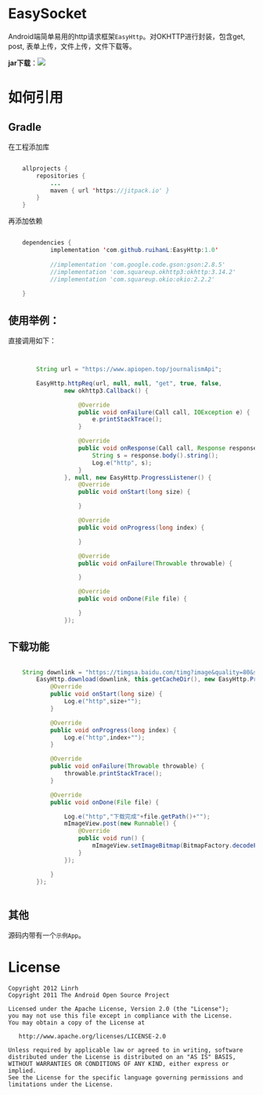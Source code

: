 EasySocket
==============

Android端简单易用的http请求框架`EasyHttp`。对OKHTTP进行封装，包含get, post,  表单上传，文件上传，文件下载等。

**jar下载**：[![](https://www.jitpack.io/v/ruihanL/EasyHttp.svg)](https://www.jitpack.io/#ruihanL/EasyHttp)



如何引用
==============
Gradle
------
在工程添加库
```java

	allprojects {
		repositories {
			...
			maven { url 'https://jitpack.io' }
		}
	}


```
再添加依赖
```java

	dependencies {
	        implementation 'com.github.ruihanL:EasyHttp:1.0'
			
			//implementation 'com.google.code.gson:gson:2.8.5'
			//implementation 'com.squareup.okhttp3:okhttp:3.14.2'
			//implementation 'com.squareup.okio:okio:2.2.2'
			
	}


```


使用举例：
------

直接调用如下：

```java


        String url = "https://www.apiopen.top/journalismApi";

        EasyHttp.httpReq(url, null, null, "get", true, false,
                new okhttp3.Callback() {

                    @Override
                    public void onFailure(Call call, IOException e) {
                        e.printStackTrace();
                    }

                    @Override
                    public void onResponse(Call call, Response response) throws IOException {
                        String s = response.body().string();
                        Log.e("http", s);
                    }
                }, null, new EasyHttp.ProgressListener() {
                    @Override
                    public void onStart(long size) {

                    }

                    @Override
                    public void onProgress(long index) {

                    }

                    @Override
                    public void onFailure(Throwable throwable) {

                    }

                    @Override
                    public void onDone(File file) {

                    }
                });


```

下载功能
-----


```java

	String downlink = "https://timgsa.baidu.com/timg?image&quality=80&size=b10000_10000&sec=1561084911&di=464a8bfafe58d35af140fbbe95878308&src=http://is5.mzstatic.com/image/thumb/Purple71/v4/4b/74/df/4b74df7b-511b-1ba9-c53f-b02f9440377c/source/512x512bb.jpg";
        EasyHttp.download(downlink, this.getCacheDir(), new EasyHttp.ProgressListener() {
            @Override
            public void onStart(long size) {
                Log.e("http",size+"");
            }

            @Override
            public void onProgress(long index) {
                Log.e("http",index+"");
            }

            @Override
            public void onFailure(Throwable throwable) {
                throwable.printStackTrace();
            }

            @Override
            public void onDone(File file) {

                Log.e("http","下载完成"+file.getPath()+"");
                mImageView.post(new Runnable() {
                    @Override
                    public void run() {
                        mImageView.setImageBitmap(BitmapFactory.decodeFile(file.getPath()));
                    }
                });

            }
        });



```


其他
---


源码内带有一个`示例App`。




License
=======

    Copyright 2012 Linrh
    Copyright 2011 The Android Open Source Project

    Licensed under the Apache License, Version 2.0 (the "License");
    you may not use this file except in compliance with the License.
    You may obtain a copy of the License at

       http://www.apache.org/licenses/LICENSE-2.0

    Unless required by applicable law or agreed to in writing, software
    distributed under the License is distributed on an "AS IS" BASIS,
    WITHOUT WARRANTIES OR CONDITIONS OF ANY KIND, either express or implied.
    See the License for the specific language governing permissions and
    limitations under the License.


